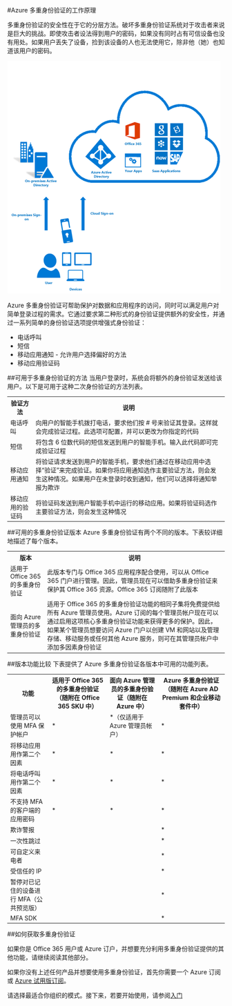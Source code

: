 <properties 
	pageTitle="Azure Multi-Factor Authentication - 工作原理" 
	description="Azure Multi-Factor Authentication 可帮助保护对数据和应用程序的访问，同时可以满足用户对简单登录过程的需求。它通过要求第二种形式的身份验证提供额外的安全性，并通过一系列简单的身份验证选项提供增强式身份验证。" 
	services="multi-factor-authentication" 
	documentationCenter="" 
	authors="billmath" 
	manager="terrylan" 
	editor="bryanla"/>

<tags 
	ms.service="multi-factor-authentication" 
	ms.date="06/02/2015" 
	wacn.date="12/17/2015"/>

#Azure 多重身份验证的工作原理

多重身份验证的安全性在于它的分层方法。破坏多重身份验证系统对于攻击者来说是巨大的挑战。即使攻击者设法得到用户的密码，如果没有同时占有可信设备也没有用处。如果用户丢失了设备，捡到该设备的人也无法使用它，除非他（她）也知道该用户的密码。

![验证](./media/multi-factor-authentication-how-it-works/howitworks.png)


Azure 多重身份验证可帮助保护对数据和应用程序的访问，同时可以满足用户对简单登录过程的需求。它通过要求第二种形式的身份验证提供额外的安全性，并通过一系列简单的身份验证选项提供增强式身份验证：

- 电话呼叫 
- 短信
- 移动应用通知 - 允许用户选择偏好的方法
- 移动应用验证码

<!--For additional information oh how it works see the following video.

[AZURE.VIDEO multi-factor-authentication-deep-dive-securing-access-on-premises]-->

##可用于多重身份验证的方法
当用户登录时，系统会将额外的身份验证发送给该用户。以下是可用于这种二次身份验证的方法列表。
<table class="table table-bordered table-striped table-condensed">
   <tr>
      <th>验证方法</th>
      <th>说明</th>
    
   </tr>
   <tr>
      <td>电话呼叫</td>
      <td>向用户的智能手机拨打电话，要求他们按 # 号来验证其登录。这样就会完成验证过程。此选项可配置，并可以更改为你指定的代码</td>
      
   </tr>
   <tr>
      <td>短信</td>
      <td>将包含 6 位数代码的短信发送到用户的智能手机。输入此代码即可完成验证过程</td>
   </tr>
   <tr>
      <td>移动应用通知</td>
      <td>将验证请求发送到用户的智能手机，要求他们通过在移动应用中选择“验证”来完成验证。如果你将应用通知选作主要验证方法，则会发生这种情况。如果用户在未登录时收到通知，他们可以选择将通知举报为欺诈</td>
   </tr>
   <tr>
      <td>移动应用的验证码</td>
      <td>将验证码发送到用户智能手机中运行的移动应用。如果将验证码选作主要验证方法，则会发生这种情况</td>
   </tr>
</table>

##可用的多重身份验证版本
Azure 多重身份验证有两个不同的版本。下表较详细地描述了每个版本。

<table class="table table-bordered table-striped table-condensed">
   <tr>
      <th>版本 </th>
      <th>说明</th>
    
   </tr>
   <tr>
      <td>适用于 Office 365 的多重身份验证</td>
      <td>此版本专门与 Office 365 应用程序配合使用，可以从 Office 365 门户进行管理。因此，管理员现在可以借助多重身份验证来保护其 Office 365 资源。Office 365 订阅随附了此版本</td>
      
   </tr>
   <tr>
      <td>面向 Azure 管理员的多重身份验证</td>
      <td>适用于 Office 365 的多重身份验证功能的相同子集将免费提供给所有 Azure 管理员使用。Azure 订阅的每个管理员帐户现在可以通过启用这项核心多重身份验证功能来获得更多的保护。因此，如果某个管理员想要访问 Azure 门户以创建 VM 和网站以及管理存储、移动服务或任何其他 Azure 服务，则可在其管理员帐户中添加多因素身份验证</td>
         </tr>
</table>
##版本功能比较
下表提供了 Azure 多重身份验证各版本中可用的功能列表。

<table class="table table-bordered table-striped table-condensed">
   <tr>
      <th>功能</th>
      <th>适用于 Office 365 的多重身份验证（随附在 Office 365 SKU 中）</th>
      <th>面向 Azure 管理员的多重身份验证（随附在 Azure 中）</th>   
      <th> Azure 多重身份验证（随附在 Azure AD Premium 和企业移动套件中）</th>
   </tr>
   <tr>
      <td>管理员可以使用 MFA 保护帐户</td>
      <td>*</td>
      <td>*（仅适用于 Azure 管理员帐户）</td>
      <td>*</td>
  </tr>
  <tr>
      <td>将移动应用用作第二个因素</td>
      <td>*</td>
      <td>*</td>
      <td>*</td>
   </tr>
  <tr>
      <td>将电话呼叫用作第二个因素</td>
      <td>*</td>
      <td>*</td>
      <td>*</td>
  </tr>
 <tr>
      <td>不支持 MFA 的客户端的应用密码</td>
      <td>*</td>
      <td>*</td>
      <td>*</td>
  </tr>
 <tr>
      <td>欺诈警报</td>
      <td></td>
      <td></td>
      <td>*</td>
  </tr>
 <tr>
      <td>一次性跳过</td>
      <td></td>
      <td></td>
      <td>*</td>
  </tr>
 <tr>
      <td>可自定义来电者</td>
      <td></td>
      <td></td>
      <td>*</td>
  </tr>
 <tr>
      <td>受信任的 IP</td>
      <td></td>
      <td></td>
      <td>*</td>
  </tr>
 <tr>
      <td>暂停对已记住的设备进行 MFA（公共预览版）</td>
      <td></td>
      <td></td>
      <td>*</td>
  </tr>
 <tr>
      <td>MFA SDK</td>
      <td></td>
      <td></td>
      <td>*</td>
  </tr>
</table>

##如何获取多重身份验证



如果你是 Office 365 用户或 Azure 订户，并想要充分利用多重身份验证提供的其他功能，请继续阅读其他部分。

如果你没有上述任何产品并想要使用多重身份验证，首先你需要一个 Azure 订阅或 [Azure 试用版订阅](/pricing/1rmb-trial/)。


请选择最适合你组织的模式。接下来，若要开始使用，请参阅[入门](/documentation/articles/multi-factor-authentication-get-started-cloud)



 

<!---HONumber=69-->